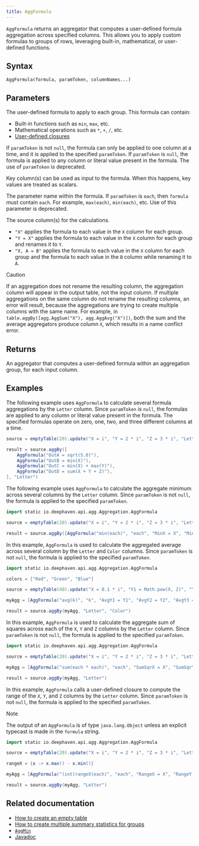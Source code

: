 ```yaml
---
title: AggFormula
---
```


`AggFormula` returns an aggregator that computes a user-defined formula aggregation across specified columns. This allows you to apply custom formulas to groups of rows, leveraging built-in, mathematical, or user-defined functions.

## Syntax

```
AggFormula(formula, paramToken, columnNames...)
```

## Parameters

<ParamTable>
<Param name="formula" type="String">

The user-defined formula to apply to each group. This formula can contain:

- Built-in functions such as `min`, `max`, etc.
- Mathematical operations such as `*`, `+`, `/`, etc.
- [User-defined closures](../../../how-to-guides/user-defined-closures.md)

If `paramToken` is not `null`, the formula can only be applied to one column at a time, and it is applied to the specified `paramToken`. If `paramToken` is `null`, the formula is applied to any column or literal value present in the formula. The use of `paramToken` is deprecated.

Key column(s) can be used as input to the formula. When this happens, key values are treated as scalars.

</Param>
<Param name="paramToken" type="String">

The parameter name within the formula. If `paramToken` is `each`, then `formula` must contain `each`. For example, `max(each)`, `min(each)`, etc. Use of this parameter is deprecated.

</Param>
<Param name="columnNames" type="String...">

The source column(s) for the calculations.

- `"X"` applies the formula to each value in the `X` column for each group.
- `"Y = X"` applies the formula to each value in the `X` column for each group and renames it to `Y`.
- `"X, A = B"` applies the formula to each value in the `X` column for each group and the formula to each value in the `B` column while renaming it to `A`.

</Param>
</ParamTable>

> [!CAUTION]
> If an aggregation does not rename the resulting column, the aggregation column will appear in the output table, not the input column. If multiple aggregations on the same column do not rename the resulting columns, an error will result, because the aggregations are trying to create multiple columns with the same name. For example, in `table.aggBy([agg.AggSum("X"), agg.AggAvg("X")])`, both the sum and the average aggregators produce column `X`, which results in a name conflict error.

## Returns

An aggregator that computes a user-defined formula within an aggregation group, for each input column.

## Examples

The following example uses `AggFormula` to calculate several formula aggregations by the `Letter` column. Since `paramToken` is `null`, the formulas are applied to any column or literal value present in the formula. The specified formulas operate on zero, one, two, and three different columns at a time.

```groovy order=source,result
source = emptyTable(20).update("X = i", "Y = 2 * i", "Z = 3 * i", "Letter = (X % 2 == 0) ? `A` : `B`")

result = source.aggBy([
    AggFormula("OutA = sqrt(5.0)"),
    AggFormula("OutB = min(X)"),
    AggFormula("OutC = min(X) + max(Y)"),
    AggFormula("OutD = sum(X + Y + Z)"),
], "Letter")
```

The following example uses `AggFormula` to calculate the aggregate minimum across several columns by the `Letter` column. Since `paramToken` is not `null`, the formula is applied to the specified `paramToken`.

```groovy order=source,result
import static io.deephaven.api.agg.Aggregation.AggFormula

source = emptyTable(20).update("X = i", "Y = 2 * i", "Z = 3 * i", "Letter = (X % 2 == 0) ? `A` : `B`")

result = source.aggBy([AggFormula("min(each)", "each", "MinX = X", "MinY = Y", "MinZ = Z")], "Letter")
```

In this example, `AggFormula` is used to calculate the aggregated average across several column by the `Letter` and `Color` columns. Since `paramToken` is not `null`, the formula is applied to the specified `paramToken`.

```groovy order=source,result
import static io.deephaven.api.agg.Aggregation.AggFormula

colors = ["Red", "Green", "Blue"]

source = emptyTable(40).update("X = 0.1 * i", "Y1 = Math.pow(X, 2)", "Y2 = Math.sin(X)", "Y3 = Math.cos(X)", "Letter = (i % 2 == 0) ? `A` : `B`", "Color = (String)colors[i % 3]")

myAgg = [AggFormula("avg(k)", "k", "AvgY1 = Y1", "AvgY2 = Y2", "AvgY3 = Y3")]

result = source.aggBy(myAgg, "Letter", "Color")
```

In this example, `AggFormula` is used to calculate the aggregate sum of squares across each of the `X`, `Y` and `Z` columns by the `Letter` column. Since `paramToken` is not `null`, the formula is applied to the specified `paramToken`.

```groovy order=source,result
import static io.deephaven.api.agg.Aggregation.AggFormula

source = emptyTable(20).update("X = i", "Y = 2 * i", "Z = 3 * i", "Letter = (X % 2 == 0) ? `A` : `B`")

myAgg = [AggFormula("sum(each * each)", "each", "SumSqrX = X", "SumSqrY = Y", "SumSqrZ = Z")]

result = source.aggBy(myAgg, "Letter")
```

In this example, `AggFormula` calls a user-defined closure to compute the range of the `X`, `Y`, and `Z` columns by the `Letter` column. Since `paramToken` is not `null`, the formula is applied to the specified `paramToken`.

> [!NOTE]
> The output of an `AggFormula` is of type `java.lang.Object` unless an explicit typecast is made in the `formula` string.

```groovy order=source,result
import static io.deephaven.api.agg.Aggregation.AggFormula

source = emptyTable(20).update("X = i", "Y = 2 * i", "Z = 3 * i", "Letter = (X % 2 == 0) ? `A` : `B`")

rangeX = {x -> x.max() - x.min()}

myAgg = [AggFormula("(int)rangeX(each)", "each", "RangeX = X", "RangeY = Y", "RangeZ = Z")]

result = source.aggBy(myAgg, "Letter")
```

## Related documentation

- [How to create an empty table](../../../how-to-guides/new-and-empty-table.md#emptytable)
- [How to create multiple summary statistics for groups](../../../how-to-guides/combined-aggregations.md)
- [`AggMin`](./AggMin.md)
- [Javadoc](https://deephaven.io/core/javadoc/io/deephaven/api/agg/Aggregation.html#AggFormula(java.lang.String,java.lang.String,java.lang.String...))
